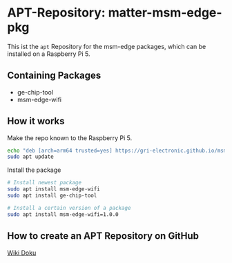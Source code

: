 # APT-Repository: matter-msm-edge-pkg

This ist the `apt` Repository for the msm-edge packages, which can be installed on a Raspberry Pi 5.

## Containing Packages

- ge-chip-tool
- msm-edge-wifi

## How it works

Make the repo known to the Raspberry Pi 5.

```bash
echo "deb [arch=arm64 trusted=yes] https://gri-electronic.github.io/msm-edge-pkg stable main" | sudo tee /etc/apt/sources.list.d/msm-edge.list
sudo apt update
```

Install the package

```bash
# Install newest package
sudo apt install msm-edge-wifi
sudo apt install ge-chip-tool

# Install a certain version of a package
sudo apt install msm-edge-wifi=1.0.0
```

## How to create an APT Repository on GitHub

[Wiki Doku](https://genius.gg.intern/dokuwiki/doku.php?id=entwicklung:apt-repository)
